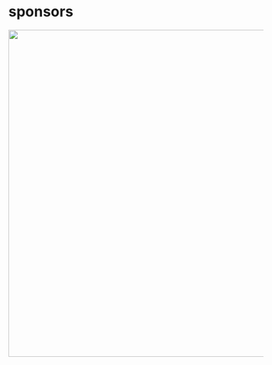 # sponsors

<div style="text-align:center"><a href="https://rcimg.net/images/sponsors/svg/Read.Cash.svg"><img src="https://rcimg.net/images/sponsors/svg/Read.Cash.svg?3" width="645"></a></div>
